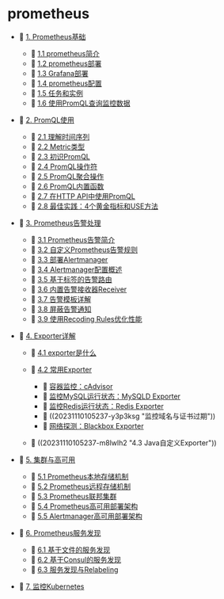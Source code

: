 # prometheus

- 📑 [1. Prometheus基础](prometheus/1.%20Prometheus基础.md)

  - 📄 [1.1 prometheus简介](prometheus/1.%20Prometheus基础/1.1%20prometheus简介.md)
  - 📄 [1.2 prometheus部署](prometheus/1.%20Prometheus基础/1.2%20prometheus部署.md)
  - 📄 [1.3 Grafana部署](prometheus/1.%20Prometheus基础/1.3%20Grafana部署.md)
  - 📄 [1.4 prometheus配置](prometheus/1.%20Prometheus基础/1.4%20prometheus配置.md)
  - 📄 [1.5 任务和实例](prometheus/1.%20Prometheus基础/1.5%20任务和实例.md)
  - 📄 [1.6 使用PromQL查询监控数据](prometheus/1.%20Prometheus基础/1.6%20使用PromQL查询监控数据.md)
- 📑 [2. PromQL使用](prometheus/2.%20PromQL使用.md)

  - 📄 [2.1 理解时间序列](prometheus/2.%20PromQL使用/2.1%20理解时间序列.md)
  - 📄 [2.2 Metric类型](prometheus/2.%20PromQL使用/2.2%20Metric类型.md)
  - 📄 [2.3 初识PromQL](prometheus/2.%20PromQL使用/2.3%20初识PromQL.md)
  - 📄 [2.4 PromQL操作符](prometheus/2.%20PromQL使用/2.4%20PromQL操作符.md)
  - 📄 [2.5 PromQL聚合操作](prometheus/2.%20PromQL使用/2.5%20PromQL聚合操作.md)
  - 📄 [2.6 PromQL内置函数](prometheus/2.%20PromQL使用/2.6%20PromQL内置函数.md)
  - 📄 [2.7 在HTTP API中使用PromQL](prometheus/2.%20PromQL使用/2.7%20在HTTP%20API中使用PromQL.md)
  - 📄 [2.8 最佳实践：4个黄金指标和USE方法](prometheus/2.%20PromQL使用/2.8%20最佳实践：4个黄金指标和USE方法.md)
- 📑 [3. Prometheus告警处理](prometheus/3.%20Prometheus告警处理.md)

  - 📄 [3.1 Prometheus告警简介](prometheus/3.%20Prometheus告警处理/3.1%20Prometheus告警简介.md)
  - 📄 [3.2 自定义Prometheus告警规则](prometheus/3.%20Prometheus告警处理/3.2%20自定义Prometheus告警规则.md)
  - 📄 [3.3 部署Alertmanager](prometheus/3.%20Prometheus告警处理/3.3%20部署Alertmanager.md)
  - 📄 [3.4 Alertmanager配置概述](prometheus/3.%20Prometheus告警处理/3.4%20Alertmanager配置概述.md)
  - 📄 [3.5 基于标签的告警路由](prometheus/3.%20Prometheus告警处理/3.5%20基于标签的告警路由.md)
  - 📄 [3.6 内置告警接收器Receiver](prometheus/3.%20Prometheus告警处理/3.6%20内置告警接收器Receiver.md)
  - 📄 [3.7 告警模板详解](prometheus/3.%20Prometheus告警处理/3.7%20告警模板详解.md)
  - 📄 [3.8 屏蔽告警通知](prometheus/3.%20Prometheus告警处理/3.8%20屏蔽告警通知.md)
  - 📄 [3.9 使用Recoding Rules优化性能](prometheus/3.%20Prometheus告警处理/3.9%20使用Recoding%20Rules优化性能.md)
- 📑 [4. Exporter详解](prometheus/4.%20exporter详解.md)

  - 📄 [4.1 exporter是什么](prometheus/4.%20exporter详解/4.1%20exporter是什么.md)
  - 📑 [4.2 常用Exporter](prometheus/4.%20exporter详解/4.2%20常用%20exporter.md)

    - 📄 [容器监控：cAdvisor](prometheus/4.%20exporter详解/4.2%20常用%20exporter/cAdvisor_exporter.md)
    - 📄 [监控MySQL运行状态：MySQLD Exporter](prometheus/4.%20exporter详解/4.2%20常用%20exporter/mysql_exporter.md)
    - 📄 [监控Redis运行状态：Redis Exporter](prometheus/4.%20exporter详解/4.2%20常用%20exporter/redis_exporter.md)
    - 📄 ((20231110105237-y3p3ksg "监控域名与证书过期"))
    - 📄 [网络探测：Blackbox Exporter](prometheus/4.%20exporter详解/4.2%20常用%20exporter/blackbox_exporter.md)
  - 📄 ((20231110105237-m8lwlh2 "4.3 Java自定义Exporter"))
- 📑 [5. 集群与高可用](prometheus/5.%20集群与高可用.md)

  - 📄 [5.1 Prometheus本地存储机制](prometheus/5.%20集群与高可用/5.1%20Prometheus本地存储机制.md)
  - 📄 [5.2 Prometheus远程存储机制](prometheus/5.%20集群与高可用/5.2%20Prometheus远程存储机制.md)
  - 📄 [5.3 Prometheus联邦集群](prometheus/5.%20集群与高可用/5.3%20Prometheus联邦集群.md)
  - 📄 [5.4 Prometheus高可用部署架构](prometheus/5.%20集群与高可用/5.4%20Prometheus高可用部署架构.md)
  - 📄 [5.5 Alertmanager高可用部署架构](prometheus/5.%20集群与高可用/5.5%20Alertmanager高可用部署架构.md)
- 📑 [6. Prometheus服务发现](prometheus/6.%20Prometheus服务发现.md)

  - 📄 [6.1 基于文件的服务发现](prometheus/6.%20Prometheus服务发现/6.1%20基于文件的服务发现.md)
  - 📄 [6.2 基于Consul的服务发现](prometheus/6.%20Prometheus服务发现/6.2%20基于Consul的服务发现.md)
  - 📄 [6.3 服务发现与Relabeling](prometheus/6.%20Prometheus服务发现/6.3%20服务发现与Relabeling.md)
- 📄 [7. 监控Kubernetes](prometheus/7.%20监控Kubernetes.md)

‍
